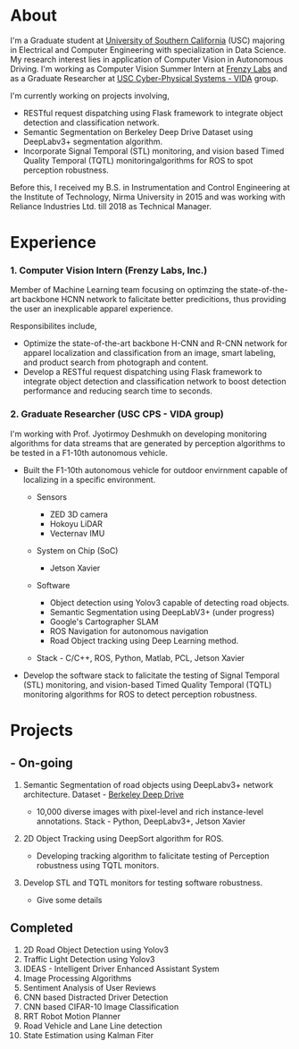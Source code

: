 # About

I'm a Graduate student at [University of Southern California](https://www.usc.edu/) (USC) majoring in Electrical and Computer Engineering with specialization in Data Science. My research interest lies in application of Computer Vision in Autonomous Driving. I'm working as Computer Vision Summer Intern at [Frenzy Labs](https://frenzy.ai/) and as a Graduate Researcher at [USC Cyber-Physical Systems - VIDA](https://cps-vida.github.io/) group. 

I'm currently working on projects involving, 

- RESTful request dispatching using Flask framework to integrate object detection and classification network. 
- Semantic Segmentation on Berkeley Deep Drive Dataset using DeepLabv3+ segmentation algorithm. 
- Incorporate Signal Temporal (STL) monitoring, and vision based Timed Quality Temporal (TQTL) monitoringalgorithms for ROS to spot perception robustness. 

Before this, I received my B.S. in Instrumentation and Control Engineering at the Institute of Technology, Nirma University in 2015 and was working with Reliance Industries Ltd. till 2018 as Technical Manager. 


# Experience 

### 1. Computer Vision Intern (Frenzy Labs, Inc.)

Member of Machine Learning team focusing on optimzing the state-of-the-art backbone HCNN network to falicitate better predicitions, thus providing the user an inexplicable apparel experience. 

Responsibilites include, 
- Optimize the state-of-the-art backbone H-CNN and R-CNN network for apparel localization and classification from an image, smart labeling, and product search from photograph and content. 
- Develop a RESTful request dispatching using Flask framework to integrate object detection and classification network to boost detection performance and reducing search time to seconds. 


### 2. Graduate Researcher (USC CPS - VIDA group) 

I'm working with Prof. Jyotirmoy Deshmukh on developing monitoring algorithms for data streams that are generated by perception algorithms to be tested in a F1-10th autonomous vehicle. 

- Built the F1-10th autonomous vehicle for outdoor envirnment capable of localizing in a specific environment. 
    - Sensors
        - ZED 3D camera 
        - Hokoyu LiDAR 
        - Vecternav IMU 
    
    - System on Chip (SoC)
        - Jetson Xavier 
    - Software 
        - Object detection using Yolov3 capable of detecting road objects. 
        - Semantic Segmentation using DeepLabV3+ (under progress) 
        - Google's Cartographer SLAM 
        - ROS Navigation for autonomous navigation 
        - Road Object tracking using Deep Learning method. 
    - Stack - C/C++, ROS, Python, Matlab, PCL, Jetson Xavier  

- Develop the software stack to falicitate the testing of Signal Temporal (STL) monitoring, and vision-based Timed Quality Temporal (TQTL) monitoring algorithms for ROS to detect perception robustness. 

# Projects 

## - On-going 

1. Semantic Segmentation of road objects using DeepLabv3+ network architecture. 
Dataset - [Berkeley Deep Drive](https://bdd-data.berkeley.edu/)
    - 10,000 diverse images with pixel-level and rich instance-level annotations. 
Stack - Python, DeepLabv3+, Jetson Xavier

2. 2D Object Tracking using DeepSort algorithm for ROS. 
    - Developing tracking algorithm to falicitate testing of Perception robustness using TQTL monitors. 

3. Develop STL and TQTL monitors for testing software robustness. 
    - Give some details 


## Completed 

1. 2D Road Object Detection using Yolov3 
2. Traffic Light Detection using Yolov3 
3. IDEAS - Intelligent Driver Enhanced Assistant System 
4. Image Processing Algorithms 
5. Sentiment Analysis of User Reviews 
6. CNN based Distracted Driver Detection 
7. CNN based CIFAR-10 Image Classification 
8. RRT Robot Motion Planner
9. Road Vehicle and Lane Line detection 
10. State Estimation using Kalman Fiter 


 

<!-- ![image](image.jpg) -->

<!-- You can use the [editor on GitHub](https://github.com/yogeshgajjar/yogeshgajjar.github.io/edit/master/README.md) to maintain and preview the content for your website in Markdown files.

Whenever you commit to this repository, GitHub Pages will run [Jekyll](https://jekyllrb.com/) to rebuild the pages in your site, from the content in your Markdown files.

### Markdown

Markdown is a lightweight and easy-to-use syntax for styling your writing. It includes conventions for

```markdown
Syntax highlighted code block

# Header 1
## Header 2
### Header 3

- Bulleted
- List

1. Numbered
2. List

**Bold** and _Italic_ and `Code` text

[Link](url) and ![Image](src)
```

For more details see [GitHub Flavored Markdown](https://guides.github.com/features/mastering-markdown/).

### Jekyll Themes

Your Pages site will use the layout and styles from the Jekyll theme you have selected in your [repository settings](https://github.com/yogeshgajjar/yogeshgajjar.github.io/settings). The name of this theme is saved in the Jekyll `_config.yml` configuration file.

### Support or Contact

Having trouble with Pages? Check out our [documentation](https://docs.github.com/categories/github-pages-basics/) or [contact support](https://github.com/contact) and we’ll help you sort it out. -->
